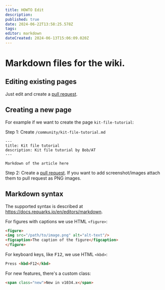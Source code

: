```yaml
---
title: HOWTO Edit
description: 
published: true
date: 2024-06-22T13:58:25.578Z
tags: 
editor: markdown
dateCreated: 2024-06-13T15:06:09.020Z
---
```


# Markdown files for the wiki. 

## Editing existing pages

Just edit and create a [pull request](https://github.com/blackfootstudios/wiki/pulls).

## Creating a new page 

For example if we want to create the page `kit-file-tutorial`:

Step 1: Create `/community/kit-file-tutorial.md`

    ---
    title: Kit file tutorial
    description: Kit file tutorial by Bob/AT
    ---

    Markdown of the article here

Step 2: Create a [pull request](https://github.com/blackfootstudios/wiki/pulls). If you want to add screenshot/images
attach them to pull request as PNG images.

## Markdown syntax

The supported syntax is described at https://docs.requarks.io/en/editors/markdown.

For figures with captions we use HTML `<figure>`:
```html
<figure>
<img src="/path/to/image.png" alt="alt-text"/>
<figcaption>The caption of the figure</figcaption>
</figure>
```

For keyboard keys, like <kbd>F12</kbd>, we use HTML `<kbd>`: 
```html
Press <kbd>F12</kbd>
```

For new features, there's a custom class:
```html
<span class="new">New in v1034.x</span>
```
